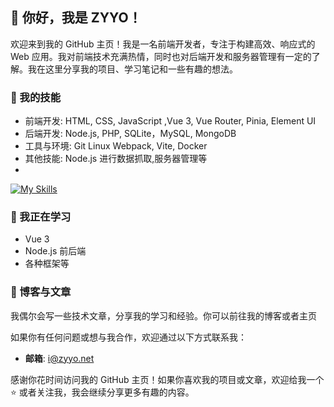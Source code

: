## 👋 你好，我是 ZYYO！
欢迎来到我的 GitHub 主页！我是一名前端开发者，专注于构建高效、响应式的 Web 应用。我对前端技术充满热情，同时也对后端开发和服务器管理有一定的了解。我在这里分享我的项目、学习笔记和一些有趣的想法。
### 🚀 我的技能

- 前端开发:  HTML, CSS, JavaScript ,Vue 3, Vue Router, Pinia, Element UI
- 后端开发:  Node.js, PHP, SQLite，MySQL, MongoDB
- 工具与环境: Git Linux Webpack, Vite, Docker
- 其他技能: Node.js 进行数据抓取,服务器管理等
- 
 [![My Skills](https://skillicons.dev/icons?i=js,html,css,bash,git,yarn,windows,webpack,vite,vscode,ts,tailwind,svg,sqlite,react,postman,pnpm,pinia,php,ps,npm,nodejs,nginx,mysql,md,linux,github,arch,babel,bootstrap,c,cpp,clion,cloudflare,codepen,docker,express)](https://skillicons.dev)


### 🌱 我正在学习
- Vue 3
- Node.js 前后端
- 各种框架等

### 📝 博客与文章

我偶尔会写一些技术文章，分享我的学习和经验。你可以前往我的博客或者主页

如果你有任何问题或想与我合作，欢迎通过以下方式联系我：

- **邮箱**: i@zyyo.net

感谢你花时间访问我的 GitHub 主页！如果你喜欢我的项目或文章，欢迎给我一个 ⭐️ 或者关注我，我会继续分享更多有趣的内容。

